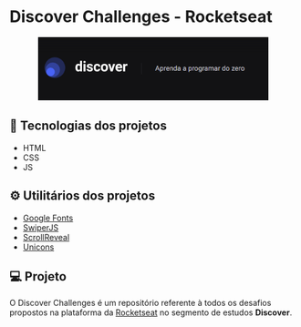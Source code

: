# Discover Challenges - Rocketseat

<div align="center">
    <img src="./.github/banner.png" width="80%" />
</div>

## 🚀 Tecnologias dos projetos
- HTML
- CSS
- JS

## ⚙ Utilitários dos projetos
- [Google Fonts](https://fonts.google.com)
- [SwiperJS](https://swiperjs.com)
- [ScrollReveal](https://scrollrevealjs.org)
- [Unicons](https://iconscout.com/unicons)

## 💻 Projeto
O Discover Challenges é um repositório referente à todos os desafios propostos na plataforma da [Rocketseat](https://www.rocketseat.com.br) no segmento de estudos **Discover**.